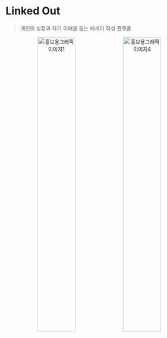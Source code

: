 # Linked Out

> 개인의 성장과 자기 이해를 돕는 에세이 작성 플랫폼
<p align="center">
  <img src="https://github.com/user-attachments/assets/66a36a01-65f2-4613-a142-f387035acfa2" alt="홍보용그래픽이미지1" width="45%">
  <img src="https://github.com/user-attachments/assets/5c6a6765-c49d-4d0d-b010-690721f4e491" alt="홍보용그래픽이미지4" width="45%">
</p>
